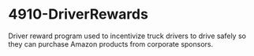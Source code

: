 # 4910-DriverRewards
Driver reward program used to incentivize truck drivers to drive safely so they can purchase Amazon products from corporate sponsors.
